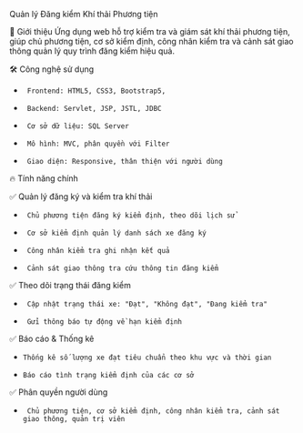 Quản lý Đăng kiểm Khí thải Phương tiện

📌 Giới thiệu
Ứng dụng web hỗ trợ kiểm tra và giám sát khí thải phương tiện, giúp chủ phương tiện, cơ sở kiểm định, công nhân kiểm tra và cảnh sát giao thông quản lý quy trình đăng kiểm hiệu quả.

🛠 Công nghệ sử dụng
-      Frontend: HTML5, CSS3, Bootstrap5, 

-      Backend: Servlet, JSP, JSTL, JDBC

-      Cơ sở dữ liệu: SQL Server

-      Mô hình: MVC, phân quyền với Filter

-      Giao diện: Responsive, thân thiện với người dùng

🔥 Tính năng chính

✅ Quản lý đăng ký và kiểm tra khí thải

-      Chủ phương tiện đăng ký kiểm định, theo dõi lịch sử

-      Cơ sở kiểm định quản lý danh sách xe đăng ký

-      Công nhân kiểm tra ghi nhận kết quả

-      Cảnh sát giao thông tra cứu thông tin đăng kiểm

✅ Theo dõi trạng thái đăng kiểm

-      Cập nhật trạng thái xe: "Đạt", "Không đạt", "Đang kiểm tra"

-      Gửi thông báo tự động về hạn kiểm định

✅ Báo cáo & Thống kê

-     Thống kê số lượng xe đạt tiêu chuẩn theo khu vực và thời gian

-     Báo cáo tình trạng kiểm định của các cơ sở

✅ Phân quyền người dùng

-      Chủ phương tiện, cơ sở kiểm định, công nhân kiểm tra, cảnh sát giao thông, quản trị viên
